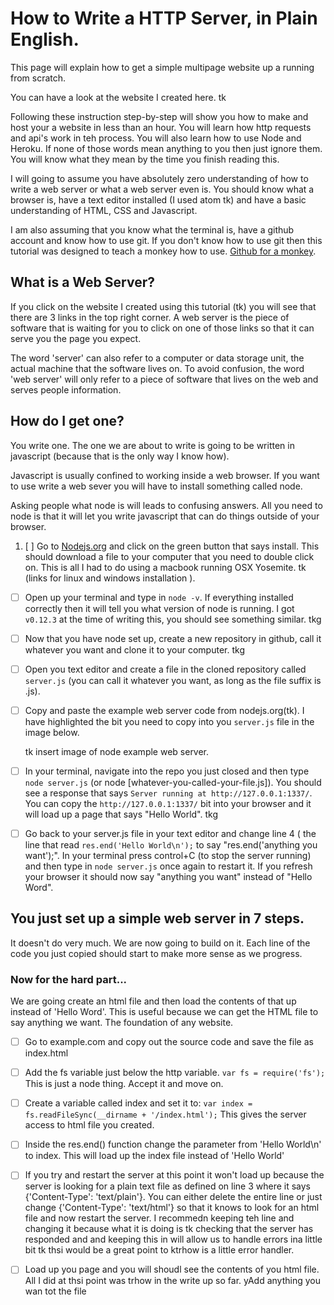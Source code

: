 # How to Write a HTTP Server, in Plain English.

This page will explain how to get a simple multipage website up a running from scratch.

You can have a look at the website I created here. tk

Following these instruction step-by-step will show you how to make and host your a website in less than an hour. You will learn how http requests and api's work in teh process. You will also learn how to use Node and Heroku. If none of those words mean anything to you then just ignore them. You will know what they mean by the time you finish reading this.

I will going to assume you have absolutely zero understanding of how to write a web server or what a web server even is. You should know what a browser is, have a text editor installed (I used atom tk) and have a basic understanding of HTML, CSS and Javascript.

I am also assuming that you know what the terminal is, have a github account and know how to use git. If you don't know how to use git then this tutorial was designed to teach a monkey how to use. [Github for a monkey](tk).

## What is a Web Server?

If you click on the website I created using this tutorial (tk) you will see that there are 3 links in the top right corner. A web server is the piece of software that is waiting for you to click on one of those links so that it can serve you the page you expect.

The word 'server' can also refer to a computer or data storage unit, the actual machine that the software lives on. To avoid confusion, the word 'web server' will only refer to a piece of software that lives on the web and serves people information.

## How do I get one?

You write one. The one we are about to write is going to be written in javascript (because that is the only way I know how).

Javascript is usually confined to working inside a web browser. If you want to use write a web sever you will have to install something called node.

Asking people what node is will leads to confusing answers. All you need to node is that it will let you write javascript that can do things outside of your browser.

1. [ ] Go to [Nodejs.org](https://nodejs.org/) and click on the green button that says install. This should download a file to your computer that you need to double click on. This is all I had to do using a macbook running OSX Yosemite. tk (links for linux and windows installation ).

- [ ] Open up your terminal and type in `node -v`. If everything installed correctly then it will tell you what version of node is running. I got `v0.12.3` at the time of writing this, you should see something similar. tkg

- [ ] Now that you have node set up, create a new repository in github, call it whatever you want and clone it to your computer. tkg

- [ ] Open you text editor and create a file in the cloned repository called `server.js` (you can call it whatever you want, as long as the file suffix is .js).

- [ ] Copy and paste the example web server code from nodejs.org(tk). I have highlighted the bit you need to copy into you `server.js` file in the image below.

  tk insert image of node example web server.

- [ ] In your terminal, navigate into the repo you just closed and then type `node server.js` (or node [whatever-you-called-your-file.js]). You should see a response that says `Server running at http://127.0.0.1:1337/`. You can copy the `http://127.0.0.1:1337/` bit into your browser and it will load up a page that says "Hello World". tkg

- [ ] Go back to your server.js file in your text editor and change line 4 ( the line that read `res.end('Hello World\n');` to say "res.end('anything you want');". In your terminal press control+C (to stop the server running) and then type in `node server.js` once again to restart it. If you refresh your browser it should now say "anything you want" instead of "Hello Word".

## You just set up a simple web server in 7 steps.
It doesn't do very much. We are now going to build on it. Each line of the code you just copied should start to make more sense as we progress.

### Now for the hard part...
We are going create an html file and then load the contents of that up instead of 'Hello Word'. This is useful because we can get the HTML file to say anything we want. The foundation of any website.

- [ ] Go to example.com and copy out the source code and save the file as index.html

- [ ] Add the fs variable just below the http variable.
`var fs = require('fs');` This is just a  node thing. Accept it and move on.

- [ ] Create a variable called index and set it to:
`var index = fs.readFileSync(__dirname + '/index.html');`
  This gives the server access to html file you created.

- [ ] Inside the res.end() function change the parameter from 'Hello World\n' to index. This will load up the index file instead of 'Hello World'

- [ ] If you try and restart the server at this point it won't load up because the server is looking for a plain text file as defined on line 3 where it says {'Content-Type': 'text/plain'}. You can either delete the entire line or just change {'Content-Type': 'text/html'} so that it knows to look for an html file and now restart the server. I recommedn keeping teh line and changing it because what it is doing is tk checking that the server has responded and and keeping this in will allow us to handle errors ina  little bit tk thsi would be a great point to ktrhow is a little error handler.

- [ ] Load up you page and you will shoudl see the contents of you html file. All I did at thsi point was trhow in the write up so far. yAdd anything you wan tot the file 
